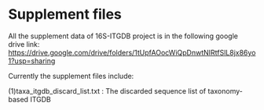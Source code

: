 # Supplement files

All the supplement data of 16S-ITGDB project is in the following google drive link:
https://drive.google.com/drive/folders/1tUpfAOocWiQpDnwtNIRtfSlL8jx86yo1?usp=sharing

Currently the supplement files include:

(1)taxa_itgdb_discard_list.txt : The discarded sequence list of taxonomy-based ITGDB
